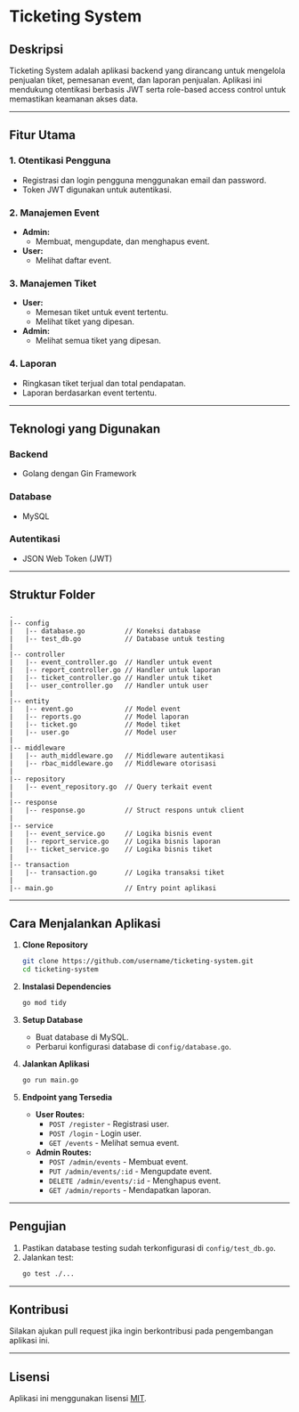 # Ticketing System

## Deskripsi
Ticketing System adalah aplikasi backend yang dirancang untuk mengelola penjualan tiket, pemesanan event, dan laporan penjualan. Aplikasi ini mendukung otentikasi berbasis JWT serta role-based access control untuk memastikan keamanan akses data.

---

## Fitur Utama

### 1. Otentikasi Pengguna
- Registrasi dan login pengguna menggunakan email dan password.
- Token JWT digunakan untuk autentikasi.

### 2. Manajemen Event
- **Admin:**
  - Membuat, mengupdate, dan menghapus event.
- **User:**
  - Melihat daftar event.

### 3. Manajemen Tiket
- **User:**
  - Memesan tiket untuk event tertentu.
  - Melihat tiket yang dipesan.
- **Admin:**
  - Melihat semua tiket yang dipesan.

### 4. Laporan
- Ringkasan tiket terjual dan total pendapatan.
- Laporan berdasarkan event tertentu.

---

## Teknologi yang Digunakan

### Backend
- Golang dengan Gin Framework

### Database
- MySQL

### Autentikasi
- JSON Web Token (JWT)

---

## Struktur Folder
```
.
|-- config
|   |-- database.go          // Koneksi database
|   |-- test_db.go           // Database untuk testing
|
|-- controller
|   |-- event_controller.go  // Handler untuk event
|   |-- report_controller.go // Handler untuk laporan
|   |-- ticket_controller.go // Handler untuk tiket
|   |-- user_controller.go   // Handler untuk user
|
|-- entity
|   |-- event.go             // Model event
|   |-- reports.go           // Model laporan
|   |-- ticket.go            // Model tiket
|   |-- user.go              // Model user
|
|-- middleware
|   |-- auth_middleware.go   // Middleware autentikasi
|   |-- rbac_middleware.go   // Middleware otorisasi
|
|-- repository
|   |-- event_repository.go  // Query terkait event
|
|-- response
|   |-- response.go          // Struct respons untuk client
|
|-- service
|   |-- event_service.go     // Logika bisnis event
|   |-- report_service.go    // Logika bisnis laporan
|   |-- ticket_service.go    // Logika bisnis tiket
|
|-- transaction
|   |-- transaction.go       // Logika transaksi tiket
|
|-- main.go                  // Entry point aplikasi
```

---

## Cara Menjalankan Aplikasi

1. **Clone Repository**
   ```bash
   git clone https://github.com/username/ticketing-system.git
   cd ticketing-system
   ```

2. **Instalasi Dependencies**
   ```bash
   go mod tidy
   ```

3. **Setup Database**
   - Buat database di MySQL.
   - Perbarui konfigurasi database di `config/database.go`.

4. **Jalankan Aplikasi**
   ```bash
   go run main.go
   ```

5. **Endpoint yang Tersedia**
   - **User Routes:**
     - `POST /register` - Registrasi user.
     - `POST /login` - Login user.
     - `GET /events` - Melihat semua event.
   - **Admin Routes:**
     - `POST /admin/events` - Membuat event.
     - `PUT /admin/events/:id` - Mengupdate event.
     - `DELETE /admin/events/:id` - Menghapus event.
     - `GET /admin/reports` - Mendapatkan laporan.

---

## Pengujian
1. Pastikan database testing sudah terkonfigurasi di `config/test_db.go`.
2. Jalankan test:
   ```bash
   go test ./...
   ```

---

## Kontribusi
Silakan ajukan pull request jika ingin berkontribusi pada pengembangan aplikasi ini.

---

## Lisensi
Aplikasi ini menggunakan lisensi [MIT](LICENSE).
